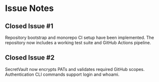 # Issue Notes

## Closed Issue #1
Repository bootstrap and monorepo CI setup have been implemented. The repository now includes a working test suite and GitHub Actions pipeline.

## Closed Issue #2
SecretVault now encrypts PATs and validates required GitHub scopes. Authentication CLI commands support login and whoami.
